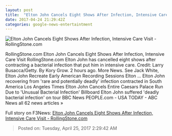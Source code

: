 ```yaml
---
layout: post
title:  "Elton John Cancels Eight Shows After Infection, Intensive Care Visit - RollingStone.com"
date: 2017-04-24 21:29:42Z
categories: google-news-entertaintment
---
```


![Elton John Cancels Eight Shows After Infection, Intensive Care Visit - RollingStone.com](http://img.wennermedia.com/social/rs-elton-john-412bb2b7-3c39-4730-946f-91d28cd5d479.jpg)

RollingStone.com Elton John Cancels Eight Shows After Infection, Intensive Care Visit RollingStone.com Elton John has cancelled eight shows after contracting a bacterial infection that put him in intensive care. Credit: Larry Busacca/Getty. By Kory Grow. 2 hours ago. More News. See Jack White, Elton John Recreate Early American Recording Sessions Elton ... Elton John recovering from 'rare and potentially deadly' infection contracted in South America Los Angeles Times Elton John Cancels Entire Caesars Palace Run Due to 'Unusual Bacterial Infection' Billboard Elton John suffered 'deadly bacterial infection' on tour BBC News PEOPLE.com - USA TODAY - ABC News all 62 news articles »


Full story on F3News: [Elton John Cancels Eight Shows After Infection, Intensive Care Visit - RollingStone.com](http://www.f3nws.com/n/rqGh2H)

> Posted on: Tuesday, April 25, 2017 2:29:42 AM
